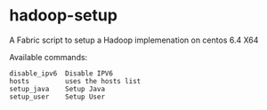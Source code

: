 hadoop-setup
============

A Fabric script to setup a Hadoop implemenation on centos 6.4 X64

Available commands:

    disable_ipv6  Disable IPV6
    hosts         uses the hosts list
    setup_java    Setup Java
    setup_user    Setup User
